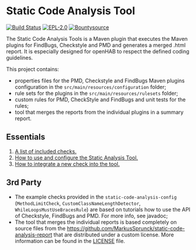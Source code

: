 # Static Code Analysis Tool

[![Build Status](https://ci.openhab.org/job/static-code-analysis/badge/icon)](https://ci.openhab.org/job/static-code-analysis/)
[![EPL-2.0](https://img.shields.io/badge/license-EPL%202-green.svg)](https://opensource.org/licenses/EPL-2.0)
[![Bountysource](https://www.bountysource.com/badge/tracker?tracker_id=56481698)](https://www.bountysource.com/teams/openhab/issues?tracker_ids=56481698)

The Static Code Analysis Tools is a Maven plugin that executes the Maven plugins for FindBugs, Checkstyle and PMD and generates a merged .html report.
It is especially designed for openHAB to respect the defined coding guidelines.

This project contains:

 - properties files for the PMD, Checkstyle and FindBugs Maven plugins configuration in the `src/main/resources/configuration` folder;
 - rule sets for the plugins in the `src/main/resources/rulesets` folder;
 - custom rules for PMD, CheckStyle and FindBugs and unit tests for the rules;
 - tool that merges the reports from the individual plugins in a summary report.

## Essentials

1. [A list of included checks.](docs/included-checks.md)
2. [How to use and configure the Static Analysis Tool.](docs/maven-plugin.md)
3. [How to integrate a new check into the tool.](docs/implement-check.md)

## 3rd Party

- The example checks provided in the `static-code-analysis-config` (`MethodLimitCheck`, `CustomClassNameLengthDetector`, `WhileLoopsMustUseBracesRule`) are based on tutorials how to use the API of Checkstyle, FindBugs and PMD. For more info, see javadoc;
- The tool that merges the individual reports is based completely on source files from the https://github.com/MarkusSprunck/static-code-analysis-report that are distributed under a custom license. More information can be found in the [LICENSE](LICENSE) file.
